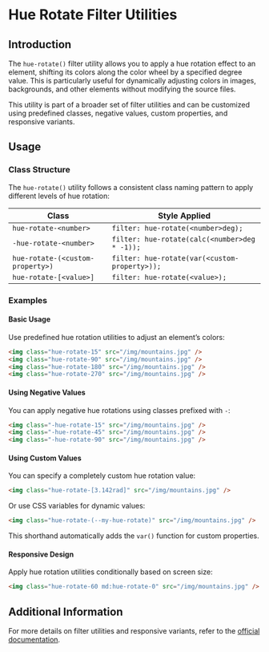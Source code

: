 # Hue Rotate Filter Utilities

## Introduction
The `hue-rotate()` filter utility allows you to apply a hue rotation effect to an element, shifting its colors along the color wheel by a specified degree value. This is particularly useful for dynamically adjusting colors in images, backgrounds, and other elements without modifying the source files.

This utility is part of a broader set of filter utilities and can be customized using predefined classes, negative values, custom properties, and responsive variants.

## Usage
### Class Structure
The `hue-rotate()` utility follows a consistent class naming pattern to apply different levels of hue rotation:

| Class | Style Applied |
|--------|-----------------|
| `hue-rotate-<number>` | `filter: hue-rotate(<number>deg);` |
| `-hue-rotate-<number>` | `filter: hue-rotate(calc(<number>deg * -1));` |
| `hue-rotate-(<custom-property>)` | `filter: hue-rotate(var(<custom-property>));` |
| `hue-rotate-[<value>]` | `filter: hue-rotate(<value>);` |

### Examples
#### Basic Usage
Use predefined hue rotation utilities to adjust an element’s colors:
```html
<img class="hue-rotate-15" src="/img/mountains.jpg" />
<img class="hue-rotate-90" src="/img/mountains.jpg" />
<img class="hue-rotate-180" src="/img/mountains.jpg" />
<img class="hue-rotate-270" src="/img/mountains.jpg" />
```

#### Using Negative Values
You can apply negative hue rotations using classes prefixed with `-`:
```html
<img class="-hue-rotate-15" src="/img/mountains.jpg" />
<img class="-hue-rotate-45" src="/img/mountains.jpg" />
<img class="-hue-rotate-90" src="/img/mountains.jpg" />
```

#### Using Custom Values
You can specify a completely custom hue rotation value:
```html
<img class="hue-rotate-[3.142rad]" src="/img/mountains.jpg" />
```
Or use CSS variables for dynamic values:
```html
<img class="hue-rotate-(--my-hue-rotate)" src="/img/mountains.jpg" />
```
This shorthand automatically adds the `var()` function for custom properties.

#### Responsive Design
Apply hue rotation utilities conditionally based on screen size:
```html
<img class="hue-rotate-60 md:hue-rotate-0" src="/img/mountains.jpg" />
```

## Additional Information
For more details on filter utilities and responsive variants, refer to the [official documentation](#).


